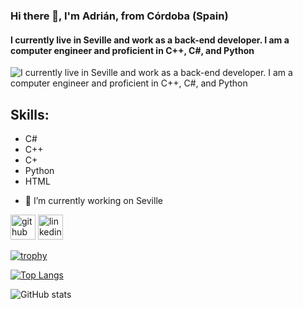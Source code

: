 ### Hi there 👋, I'm Adrián, from Córdoba (Spain)
#### I currently live in Seville and work as a back-end developer. I am a computer engineer and proficient in C++, C#, and Python
![I currently live in Seville and work as a back-end developer. I am a computer engineer and proficient in C++, C#, and Python](https://media.licdn.com/dms/image/D4D16AQEusNMv7_ilbw/profile-displaybackgroundimage-shrink_350_1400/0/1722452138660?e=1727913600&v=beta&t=0LGnxg3ZA-M9n55VsZMKhFR5QewLN7sgH9H53naIy9Y)

## Skills:
* C#
* C++
* C+
* Python
* HTML



- 🔭 I’m currently working on Seville 


[<img src='https://cdn.jsdelivr.net/npm/simple-icons@3.0.1/icons/github.svg' alt='github' height='40'>](https://github.com/A9Lopez)  [<img src='https://cdn.jsdelivr.net/npm/simple-icons@3.0.1/icons/linkedin.svg' alt='linkedin' height='40'>](https://www.linkedin.com/in/https://www.linkedin.com/in/adrian-lopez-ortiz//)  

[![trophy](https://github-profile-trophy.vercel.app/?username=A9Lopez)](https://github.com/ryo-ma/github-profile-trophy)

[![Top Langs](https://github-readme-stats.vercel.app/api/top-langs/?username=A9Lopez)](https://github.com/anuraghazra/github-readme-stats)

![GitHub stats](https://github-readme-stats.vercel.app/api?username=A9Lopez&show_icons=true)  

